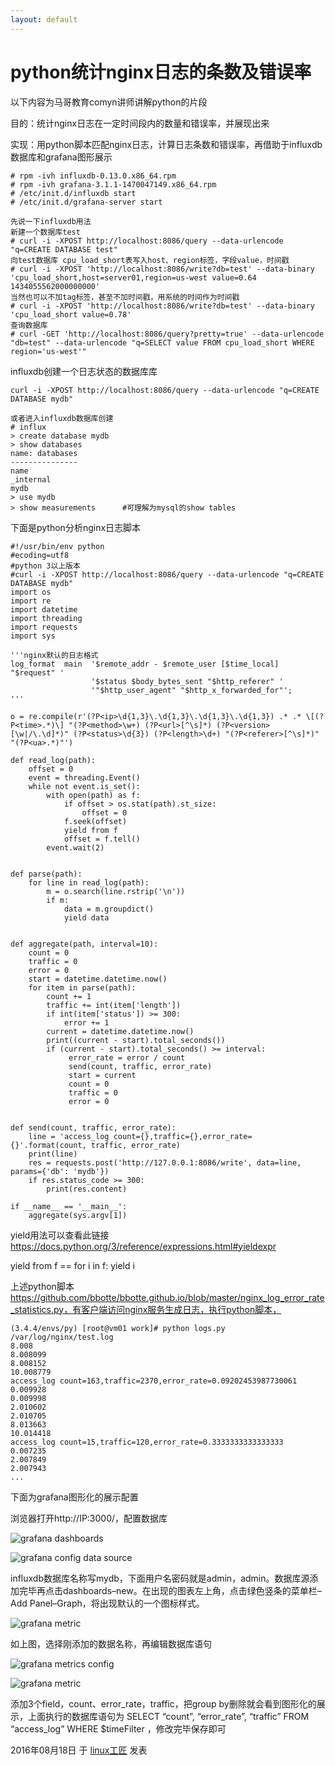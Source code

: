 ```yaml
---
layout: default
---
```


# python统计nginx日志的条数及错误率

以下内容为马哥教育comyn讲师讲解python的片段

目的：统计nginx日志在一定时间段内的数量和错误率，并展现出来

实现：用python脚本匹配nginx日志，计算日志条数和错误率，再借助于influxdb数据库和grafana图形展示

```
# rpm -ivh influxdb-0.13.0.x86_64.rpm
# rpm -ivh grafana-3.1.1-1470047149.x86_64.rpm
# /etc/init.d/influxdb start
# /etc/init.d/grafana-server start
```

```
先说一下influxdb用法
新建一个数据库test
# curl -i -XPOST http://localhost:8086/query --data-urlencode "q=CREATE DATABASE test"
向test数据库 cpu_load_short表写入host、region标签，字段value，时间戳
# curl -i -XPOST 'http://localhost:8086/write?db=test' --data-binary 'cpu_load_short,host=server01,region=us-west value=0.64 1434055562000000000'
当然也可以不加tag标签，甚至不加时间戳，用系统的时间作为时间戳
# curl -i -XPOST 'http://localhost:8086/write?db=test' --data-binary 'cpu_load_short value=0.78'
查询数据库
# curl -GET 'http://localhost:8086/query?pretty=true' --data-urlencode "db=test" --data-urlencode "q=SELECT value FROM cpu_load_short WHERE region='us-west'"
```

influxdb创建一个日志状态的数据库库

```
curl -i -XPOST http://localhost:8086/query --data-urlencode "q=CREATE DATABASE mydb"
 
或者进入influxdb数据库创建
# influx
> create database mydb
> show databases
name: databases
---------------
name
_internal
mydb
> use mydb
> show measurements      #可理解为mysql的show tables
```

下面是python分析nginx日志脚本

```
#!/usr/bin/env python
#ecoding=utf8
#python 3以上版本
#curl -i -XPOST http://localhost:8086/query --data-urlencode "q=CREATE DATABASE mydb"
import os
import re
import datetime
import threading
import requests
import sys
 
'''nginx默认的日志格式
log_format  main  '$remote_addr - $remote_user [$time_local] "$request" '
                  '$status $body_bytes_sent "$http_referer" '
                  '"$http_user_agent" "$http_x_forwarded_for"';
'''
 
o = re.compile(r'(?P<ip>\d{1,3}\.\d{1,3}\.\d{1,3}\.\d{1,3}) .* .* \[(?P<time>.*)\] "(?P<method>\w+) (?P<url>[^\s]*) (?P<version>[\w|/\.\d]*)" (?P<status>\d{3}) (?P<length>\d+) "(?P<referer>[^\s]*)" "(?P<ua>.*)"')
 
def read_log(path):
    offset = 0
    event = threading.Event()
    while not event.is_set():
        with open(path) as f:
            if offset > os.stat(path).st_size:
                offset = 0
            f.seek(offset)
            yield from f
            offset = f.tell()
        event.wait(2)
 
 
def parse(path):
    for line in read_log(path):
        m = o.search(line.rstrip('\n'))
        if m:
            data = m.groupdict()
            yield data
 
 
def aggregate(path, interval=10):
    count = 0
    traffic = 0
    error = 0
    start = datetime.datetime.now()
    for item in parse(path):
        count += 1
        traffic += int(item['length'])
        if int(item['status']) >= 300:
            error += 1
        current = datetime.datetime.now()
        print((current - start).total_seconds())
        if (current - start).total_seconds() >= interval:
             error_rate = error / count
             send(count, traffic, error_rate)
             start = current
             count = 0
             traffic = 0
             error = 0
 
 
def send(count, traffic, error_rate):
    line = 'access_log count={},traffic={},error_rate={}'.format(count, traffic, error_rate)
    print(line)
    res = requests.post('http://127.0.0.1:8086/write', data=line, params={'db': 'mydb'})
    if res.status_code >= 300:
        print(res.content)
 
if __name__ == '__main__':
    aggregate(sys.argv[1])
```

yield用法可以查看此链接<https://docs.python.org/3/reference/expressions.html#yieldexpr>

yield from f  == for i in f:    yield i

上述python脚本 https://github.com/bbotte/bbotte.github.io/blob/master/nginx_log_error_rate_statistics.py，有客户端访问nginx服务生成日志，执行python脚本，

```
(3.4.4/envs/py) [root@vm01 work]# python logs.py /var/log/nginx/test.log
8.008
8.008099
8.008152
10.008779
access_log count=163,traffic=2370,error_rate=0.09202453987730061
0.009928
0.009998
2.010602
2.010705
8.013663
10.014418
access_log count=15,traffic=120,error_rate=0.3333333333333333
0.007235
2.007849
2.007943
...
```

下面为grafana图形化的展示配置

浏览器打开http://IP:3000/，配置数据库

![grafana dashboards](../images/2016/08/QQ20160818-0@2x.png)

![grafana config data source](../images/2016/08/QQ20160818-1@2x.png)

influxdb数据库名称写mydb，下面用户名密码就是admin，admin。数据库源添加完毕再点击dashboards–new。在出现的图表左上角，点击绿色竖条的菜单栏–Add Panel–Graph，将出现默认的一个图标样式。

![grafana metric](../images/2016/08/QQ20160818-2@2x.png)

如上图，选择刚添加的数据名称，再编辑数据库语句

![grafana metrics config](../images/2016/08/QQ20160818-3@2x.png)

![grafana metric](../images/2016/08/QQ20160818-4@2x.png)

添加3个field，count、error_rate，traffic，把group by删除就会看到图形化的展示，上面执行的数据库语句为 SELECT “count”, “error_rate”, “traffic” FROM “access_log” WHERE $timeFilter ，修改完毕保存即可

2016年08月18日 于 [linux工匠](http://www.bbotte.com/) 发表





















